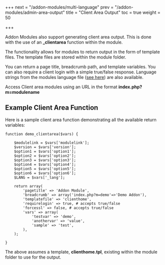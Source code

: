 +++
next = "/addon-modules/multi-language"
prev = "/addon-modules/admin-area-output"
title = "Client Area Output"
toc = true
weight = 50

+++

Addon Modules also support generating client area output.
This is done with the use of an **_clientarea** function within the module.

The functionality allows for modules to return output in the form of template files.
The template files are stored within the module folder.

You can return a page title, breadcrumb path, and template variables.
You can also require a client login with a simple true/false response.
Language strings from the modules language file ([see here][language]) are also available.

Access Client area modules using an URL in the format **index.php?m=modulename**

## Example Client Area Function <a id="example-function"></a>

Here is a sample client area function demonstrating all the available return variables:

```
function demo_clientarea($vars) {
 
    $modulelink = $vars['modulelink'];
    $version = $vars['version'];
    $option1 = $vars['option1'];
    $option2 = $vars['option2'];
    $option3 = $vars['option3'];
    $option4 = $vars['option4'];
    $option5 = $vars['option5'];
    $option6 = $vars['option6'];
    $LANG = $vars['_lang'];
 
    return array(
        'pagetitle' => 'Addon Module',
        'breadcrumb' => array('index.php?m=demo'=>'Demo Addon'),
        'templatefile' => 'clienthome',
        'requirelogin' => true, # accepts true/false
        'forcessl' => false, # accepts true/false
        'vars' => array(
            'testvar' => 'demo',
            'anothervar' => 'value',
            'sample' => 'test',
        ),
    );
 
}
```

The above assumes a template, **clienthome.tpl**, existing within the module folder to use for the output.


[language]: /addon-modules/multi-language "Multi Language Support"
